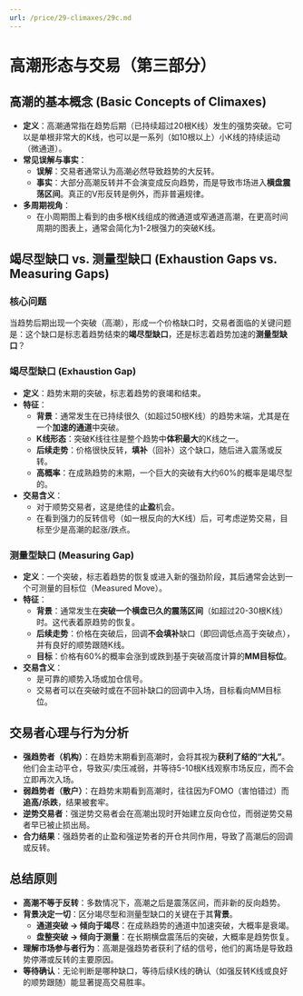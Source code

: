 ```yaml
---
url: /price/29-climaxes/29c.md
---
```

# 高潮形态与交易（第三部分）

## 高潮的基本概念 (Basic Concepts of Climaxes)

* **定义**：高潮通常指在趋势后期（已持续超过20根K线）发生的强势突破。它可以是单根非常大的K线，也可以是一系列（如10根以上）小K线的持续运动（微通道）。
* **常见误解与事实**：
  * **误解**：交易者通常认为高潮必然导致趋势的大反转。
  * **事实**：大部分高潮反转并不会演变成反向趋势，而是导致市场进入**横盘震荡区间**。真正的V形反转是例外，而非普遍规律。
* **多周期视角**：
  * 在小周期图上看到的由多根K线组成的微通道或窄通道高潮，在更高时间周期的图表上，通常会简化为1-2根强力的突破K线。

## 竭尽型缺口 vs. 测量型缺口 (Exhaustion Gaps vs. Measuring Gaps)

### 核心问题

当趋势后期出现一个突破（高潮），形成一个价格缺口时，交易者面临的关键问题是：这个缺口是标志着趋势结束的**竭尽型缺口**，还是标志着趋势加速的**测量型缺口**？

### **竭尽型缺口 (Exhaustion Gap)**

* **定义**：趋势末期的突破，标志着趋势的衰竭和结束。
* **特征**：
  * **背景**：通常发生在已持续很久（如超过50根K线）的趋势末端，尤其是在一个**加速的通道**中突破。
  * **K线形态**：突破K线往往是整个趋势中**体积最大**的K线之一。
  * **后续走势**：价格很快反转，**填补**（回补）这个缺口，随后进入震荡或反转。
  * **高概率**：在成熟趋势的末期，一个巨大的突破有大约60%的概率是竭尽型的。
* **交易含义**：
  * 对于顺势交易者，这是绝佳的**止盈**机会。
  * 在看到强力的反转信号（如一根反向的大K线）后，可考虑逆势交易，目标至少是高潮的起涨/跌点。

### **测量型缺口 (Measuring Gap)**

* **定义**：一个突破，标志着趋势的恢复或进入新的强劲阶段，其后通常会达到一个可测量的目标位（Measured Move）。
* **特征**：
  * **背景**：通常发生在**突破一个横盘已久的震荡区间**（如超过20-30根K线）时。这代表着原趋势的恢复。
  * **后续走势**：价格在突破后，回调**不会填补**缺口（即回调低点高于突破点），并有良好的顺势跟随K线。
  * **目标**：价格有60%的概率会涨到或跌到基于突破高度计算的**MM目标位**。
* **交易含义**：
  * 是可靠的顺势入场或加仓信号。
  * 交易者可以在突破时或在不回补缺口的回调中入场，目标看向MM目标位。

## 交易者心理与行为分析

* **强趋势者（机构）**：在趋势末期看到高潮时，会将其视为**获利了结的“大礼”**。他们会主动平仓，导致买/卖压减弱，并等待5-10根K线观察市场反应，而不会立即再次入场。
* **弱趋势者（散户）**：在趋势末期看到高潮时，往往因为FOMO（害怕错过）而**追高/杀跌**，结果被套牢。
* **逆势交易者**：强逆势交易者会在高潮出现时开始建立反向仓位，而弱逆势交易者早已被止损出局。
* **合力结果**：强趋势者的止盈和强逆势者的开仓共同作用，导致了高潮后的回调或反转。

## 总结原则

* **高潮不等于反转**：多数情况下，高潮之后是震荡区间，而非新的反向趋势。
* **背景决定一切**：区分竭尽型和测量型缺口的关键在于其**背景**。
  * **通道突破 → 倾向于竭尽**：在成熟趋势的通道中加速突破，大概率是衰竭。
  * **盘整突破 → 倾向于测量**：在长期横盘震荡后的突破，大概率是趋势恢复。
* **理解市场参与者行为**：高潮是强趋势者获利了结的信号，他们的离场是导致趋势停滞或反转的主要原因。
* **等待确认**：无论判断是哪种缺口，等待后续K线的确认（如强反转K线或良好的顺势跟随）能显著提高交易胜率。
